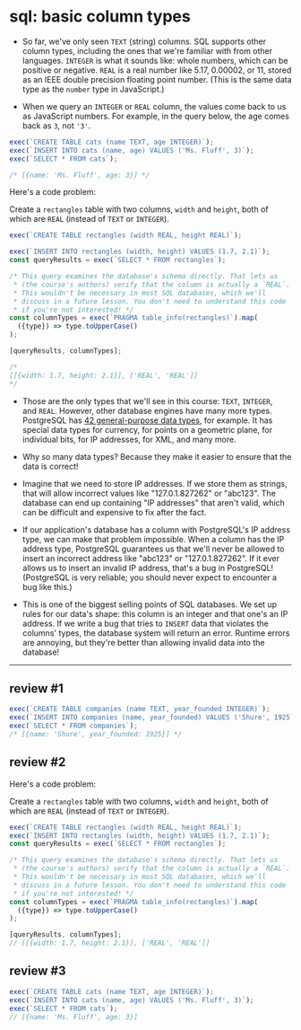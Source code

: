 # sql: basic column types

- So far, we've only seen `TEXT` (string) columns. SQL supports other column types, including the ones that we're familiar with from other languages. `INTEGER` is what it sounds like: whole numbers, which can be positive or negative. `REAL` is a real number like 5.17, 0.00002, or 11, stored as an IEEE double precision floating point number. (This is the same data type as the `number` type in JavaScript.)

- When we query an `INTEGER` or `REAL` column, the values come back to us as JavaScript numbers. For example, in the query below, the age comes back as `3`, not `'3'`.

```js
exec(`CREATE TABLE cats (name TEXT, age INTEGER)`);
exec(`INSERT INTO cats (name, age) VALUES ('Ms. Fluff', 3)`);
exec(`SELECT * FROM cats`);

/* [{name: 'Ms. Fluff', age: 3}] */
```

Here's a code problem:

Create a `rectangles` table with two columns, `width` and `height`, both of which are `REAL` (instead of `TEXT` or `INTEGER`).

```js
exec(`CREATE TABLE rectangles (width REAL, height REAL)`);

exec(`INSERT INTO rectangles (width, height) VALUES (1.7, 2.1)`);
const queryResults = exec(`SELECT * FROM rectangles`);

/* This query examines the database's schema directly. That lets us
 * (the course's authors) verify that the column is actually a `REAL`.
 * This wouldn't be necessary in most SQL databases, which we'll
 * discuss in a future lesson. You don't need to understand this code
 * if you're not interested! */
const columnTypes = exec(`PRAGMA table_info(rectangles)`).map(
  ({type}) => type.toUpperCase()
);

[queryResults, columnTypes];

/*
[[{width: 1.7, height: 2.1}], ['REAL', 'REAL']]
*/
```

- Those are the only types that we'll see in this course: `TEXT`, `INTEGER`, and `REAL`. However, other database engines have many more types. PostgreSQL has [42 general-purpose data types](https://www.postgresql.org/docs/11/datatype.html), for example. It has special data types for currency, for points on a geometric plane, for individual bits, for IP addresses, for XML, and many more.

- Why so many data types? Because they make it easier to ensure that the data is correct!

- Imagine that we need to store IP addresses. If we store them as strings, that will allow incorrect values like "127.0.1.827262" or "abc123". The database can end up containing "IP addresses" that aren't valid, which can be difficult and expensive to fix after the fact.

- If our application's database has a column with PostgreSQL's IP address type, we can make that problem impossible. When a column has the IP address type, PostgreSQL guarantees us that we'll never be allowed to insert an incorrect address like "abc123" or "127.0.1.827262". If it ever allows us to insert an invalid IP address, that's a bug in PostgreSQL! (PostgreSQL is very reliable; you should never expect to encounter a bug like this.)

- This is one of the biggest selling points of SQL databases. We set up rules for our data's shape: this column is an integer and that one's an IP address. If we write a bug that tries to `INSERT` data that violates the columns' types, the database system will return an error. Runtime errors are annoying, but they're better than allowing invalid data into the database!

---

## review #1

```js
exec(`CREATE TABLE companies (name TEXT, year_founded INTEGER)`);
exec(`INSERT INTO companies (name, year_founded) VALUES ('Shure', 1925)`);
exec(`SELECT * FROM companies`);
/* [{name: 'Shure', year_founded: 1925}] */
```

## review #2

Here's a code problem:

Create a `rectangles` table with two columns, `width` and `height`, both of which are `REAL` (instead of `TEXT` or `INTEGER`).

```js
exec(`CREATE TABLE rectangles (width REAL, height REAL)`);
exec(`INSERT INTO rectangles (width, height) VALUES (1.7, 2.1)`);
const queryResults = exec(`SELECT * FROM rectangles`);

/* This query examines the database's schema directly. That lets us
 * (the course's authors) verify that the column is actually a `REAL`.
 * This wouldn't be necessary in most SQL databases, which we'll
 * discuss in a future lesson. You don't need to understand this code
 * if you're not interested! */
const columnTypes = exec(`PRAGMA table_info(rectangles)`).map(
  ({type}) => type.toUpperCase()
);

[queryResults, columnTypes];
// [[{width: 1.7, height: 2.1}], ['REAL', 'REAL']]
```

## review #3

```js
exec(`CREATE TABLE cats (name TEXT, age INTEGER)`);
exec(`INSERT INTO cats (name, age) VALUES ('Ms. Fluff', 3)`);
exec(`SELECT * FROM cats`);
// [{name: 'Ms. Fluff', age: 3}]
```

